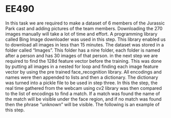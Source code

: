 # EE490
In this task we are required to make a dataset of 6 members of the Jurassic Park cast and adding pictures of the team members. Downloading the 270 images manually will take a lot of time and effort. A programming library called Bing Image downloader was used in this step. This library enabled us to download all images in less than 15 minutes. The dataset was stored in a folder called “Images”. This folder has a nine folder, each folder is named after a person and has 30 images of that person.
in the next step we are required to find the 128d feature vector before the training. This was done by putting all images in a nested for loop and finding each image feature vector by using the pre trained face_recognition library. All encodings and names were then appended to lists and then a dictionary. The dictionary was turned into a pickle file to be used in step three.
In this the step, the real time gathered from the webcam using cv2 library was then compared to the list of encodings to find a match. If a match was found the name of the match will be visible under the face region, and if no match was found then the phrase “unknown” will be visible. The following is an example of this step.
